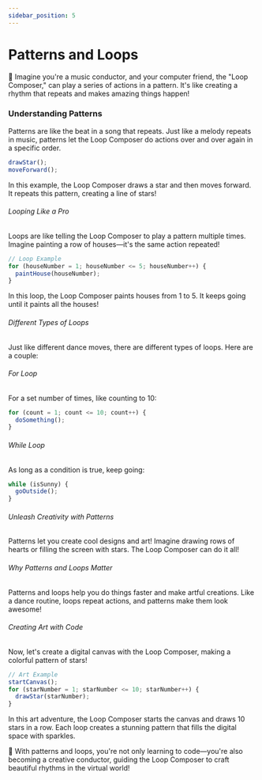 ```yaml
---
sidebar_position: 5
---
```


# Patterns and Loops

📖 Imagine you're a music conductor, and your computer friend, the "Loop Composer," can play a series of actions in a pattern. It's like creating a rhythm that repeats and makes amazing things happen!

### Understanding Patterns

Patterns are like the beat in a song that repeats. Just like a melody repeats in music, patterns let the Loop Composer do actions over and over again in a specific order.

```javascript
drawStar();
moveForward();
```

In this example, the Loop Composer draws a star and then moves forward. It repeats this pattern, creating a line of stars!

###### Looping Like a Pro

Loops are like telling the Loop Composer to play a pattern multiple times. Imagine painting a row of houses—it's the same action repeated!

```javascript
// Loop Example
for (houseNumber = 1; houseNumber <= 5; houseNumber++) {
  paintHouse(houseNumber);
}
```

In this loop, the Loop Composer paints houses from 1 to 5. It keeps going until it paints all the houses!

###### Different Types of Loops

Just like different dance moves, there are different types of loops. Here are a couple:

###### For Loop

For a set number of times, like counting to 10:

```javascript
for (count = 1; count <= 10; count++) {
  doSomething();
}
```

###### While Loop

As long as a condition is true, keep going:

```javascript
while (isSunny) {
  goOutside();
}
```

###### Unleash Creativity with Patterns

Patterns let you create cool designs and art! Imagine drawing rows of hearts or filling the screen with stars. The Loop Composer can do it all!

###### Why Patterns and Loops Matter

Patterns and loops help you do things faster and make artful creations. Like a dance routine, loops repeat actions, and patterns make them look awesome!

###### Creating Art with Code

Now, let's create a digital canvas with the Loop Composer, making a colorful pattern of stars!

```javascript
// Art Example
startCanvas();
for (starNumber = 1; starNumber <= 10; starNumber++) {
  drawStar(starNumber);
}
```

In this art adventure, the Loop Composer starts the canvas and draws 10 stars in a row. Each loop creates a stunning pattern that fills the digital space with sparkles.

🚀 With patterns and loops, you're not only learning to code—you're also becoming a creative conductor, guiding the Loop Composer to craft beautiful rhythms in the virtual world!

